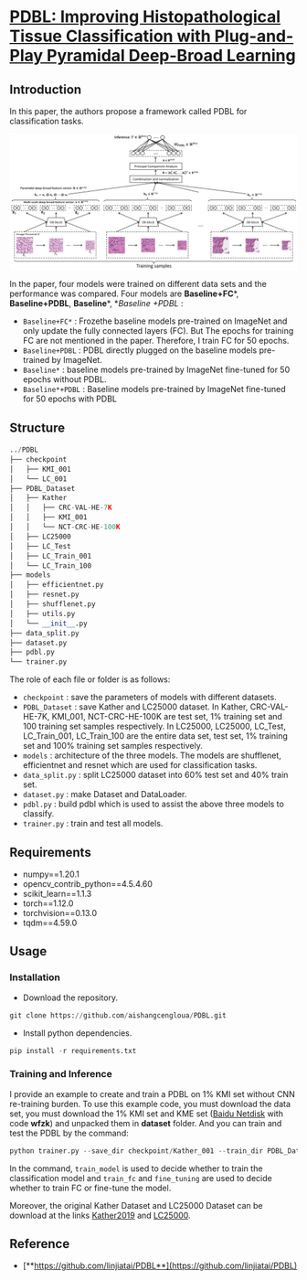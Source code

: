 # [PDBL: Improving Histopathological Tissue Classification with Plug-and-Play Pyramidal Deep-Broad Learning](https://ieeexplore.ieee.org/document/9740140)

## Introduction

In this paper, the authors propose a framework called PDBL for classification tasks.

![outline](https://github.com/linjiatai/PDBL/raw/main/PDBL.png)

In the paper, four models were trained on different data sets and the performance was compared. Four models are **Baseline+FC***, **Baseline+PDBL**, **Baseline***, **Baseline *+PDBL** :

- `Baseline+FC*` : Frozethe baseline models pre-trained on ImageNet and only update the fully connected layers (FC). But The epochs for training FC are not mentioned in the paper. Therefore, I train FC for 50 epochs.
- `Baseline+PDBL`  : PDBL directly plugged on the baseline models pre-trained by ImageNet.
- `Baseline*` : baseline models pre-trained by ImageNet fine-tuned for 50 epochs without PDBL.
- `Baseline*+PDBL`  : Baseline models pre-trained by ImageNet fine-tuned for 50 epochs with PDBL

## Structure

```python
../PDBL
├── checkpoint
│   ├── KMI_001
│   └── LC_001
├── PDBL_Dataset
│   ├── Kather
│   │   ├── CRC-VAL-HE-7K
│   │   ├── KMI_001
│   │   └── NCT-CRC-HE-100K
│   ├── LC25000
│   ├── LC_Test
│   ├── LC_Train_001
│   └── LC_Train_100
├── models
│   ├── efficientnet.py
│   ├── resnet.py
│   ├── shufflenet.py
│   ├── utils.py
│   └── __init__.py
├── data_split.py
├── dataset.py
├── pdbl.py
└── trainer.py
```

The role of each file or folder is as follows:

- `checkpoint` : save the parameters of models with different datasets.
- `PDBL_Dataset` : save Kather and LC25000 dataset. In Kather, CRC-VAL-HE-7K, KMI_001, NCT-CRC-HE-100K are test set, 1% training set and 100 training set samples respectively. In LC25000, LC25000, LC_Test, LC_Train_001, LC_Train_100 are the entire data set, test set, 1% training set and 100% training set samples respectively.
- `models` : architecture of the three models. The models are shufflenet, efficientnet and resnet which are used for classification tasks.
- `data_split.py` : split LC25000 dataset into 60% test set and 40% train set.
- `dataset.py` : make Dataset and DataLoader.
- `pdbl.py` : build pdbl which is used to assist the above three models to classify.
- `trainer.py` : train and test all models.

## Requirements

- numpy==1.20.1
- opencv_contrib_python==4.5.4.60
- scikit_learn==1.1.3
- torch==1.12.0
- torchvision==0.13.0
- tqdm==4.59.0

## Usage

### Installation

- Download the repository.

```python
git clone https://github.com/aishangcengloua/PDBL.git
```

- Install python dependencies.

```python
pip install -r requirements.txt
```

### Training and Inference

I provide an example to create and train a PDBL on 1% KMI set without CNN re-training burden. To use this example code, you must download the data set, you must download the 1% KMI set and KME set ([Baidu Netdisk](https://pan.baidu.com/s/1gLRDYK2lmgoLlZuzLcNIfw?pwd=wfzk) with code **wfzk**) and unpacked them in **dataset** folder. And you can train and test the PDBL by the command:

```python
python trainer.py --save_dir checkpoint/Kather_001 --train_dir PDBL_Dataset/Kather/KMI_001 --val_dir PDBL_Dataset/Kather/CRC-VAL-HE-7K --n_classes 9 --train_model False --train_fc False --fine_tuning False
```

In the command, `train_model` is used to decide whether to train the classification model and `train_fc` and `fine_tuning` are used to decide whether to train FC or fine-tune the model.

Moreover, the original Kather Dataset and LC25000 Dataset can be download at the links [Kather2019](https://zenodo.org/record/1214456) and [LC25000](https://github.com/tampapath/lung_colon_image_set).

## Reference

- [**https://github.com/linjiatai/PDBL**](https://github.com/linjiatai/PDBL)